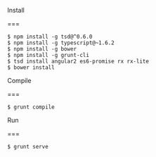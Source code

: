 Install

===

```
$ npm install -g tsd@^0.6.0
$ npm install -g typescript@~1.6.2
$ npm install -g bower
$ npm install -g grunt-cli
$ tsd install angular2 es6-promise rx rx-lite
$ bower install
```

Compile

===

```
$ grunt compile
```


Run

===

```
$ grunt serve
```